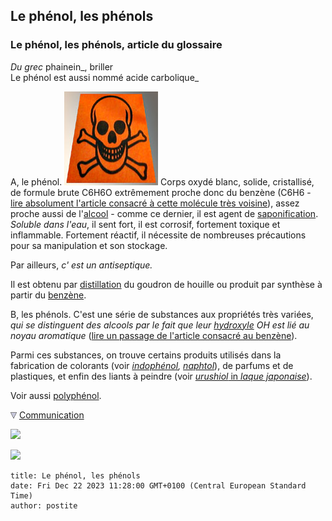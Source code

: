 ## Le phénol, les phénols
### Le phénol, les phénols, article du glossaire
 _Du grec_ phainein_, briller  
Le phénol est aussi nommé acide carbolique_

A, le phénol. ![](images/toxiqueversionweb.jpg) Corps oxydé blanc, solide, cristallisé, de formule brute C6H6O extrêmement proche donc du benzène (C6H6 - [lire absolument l'article consacré à cette molécule très voisine](benzene.html)), assez proche aussi de l'[alcool](alcools.html) - comme ce dernier, il est agent de [saponification](saponification.html). _Soluble dans l'eau_, il sent fort, il est corrosif, fortement toxique et inflammable. Fortement réactif, il nécessite de nombreuses précautions pour sa manipulation et son stockage.

Par ailleurs, _c' est un antiseptique._

Il est obtenu par [distillation](distillationraffinage.html) du goudron de houille ou produit par synthèse à partir du [benzène](benzene.html).

B, les phénols. C'est une série de substances aux propriétés très variées, _qui se distinguent des alcools par le fait que leur [hydroxyle](hydroxyle.html) OH est lié au noyau aromatique_ ([lire un passage de l'article consacré au benzène](benzene.html#presentation)).

Parmi ces substances, on trouve certains produits utilisés dans la fabrication de colorants (voir [_indophénol_](indophenol.html)_, [naphtol](naphtol.html)_), de parfums et de plastiques, et enfin des liants à peindre (voir [_urushiol_ in _laque japonaise_](laquejaponaise.html#urushiol)).

Voir aussi [polyphénol](phenol.html#polyphenol).



![](images/flechebas.gif) [Communication](http://www.artrealite.com/annonceurs.htm) 

[![](https://cbonvin.fr/sites/regie.artrealite.com/visuels/campagne1.png)](index-2.html#20131014)

![](https://cbonvin.fr/sites/regie.artrealite.com/visuels/campagne2.png)
```
title: Le phénol, les phénols
date: Fri Dec 22 2023 11:28:00 GMT+0100 (Central European Standard Time)
author: postite
```
